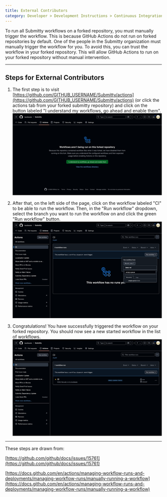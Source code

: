 ```yaml
---
title: External Contributors
category: Developer > Development Instructions > Continuous Integration Testing
---
```


To run all Submitty workflows on a forked repository, you must manually trigger the workflow. This is because GitHub Actions do not run on forked repositories by default. One of the people in the Submitty organization must manually trigger the workflow for you. To avoid this, you can trust the workflow in your forked repository. This will allow GitHub Actions to run on your forked repository without manual intervention.

---

## Steps for External Contributors

1. The first step is to visit [https://github.com/GITHUB_USERNAME/Submitty/actions](https://github.com/GITHUB_USERNAME/Submitty/actions) (or click the actions tab from your forked submitty repository) and click on the button labeled "I understand my workflows, go ahead and enable them".
   ![GitHub UI to trust workflows in fork](/images/fork_trust.png)

2. After that, on the left side of the page, click on the workflow labeled "CI" to be able to run the workflow. Then, in the "Run workflow" dropdown, select the branch you want to run the workflow on and click the green "Run workflow" button.
   ![GitHub UI to manually trigger workflow](/images/fork_dispatch.png)
3. Congratulations! You have successfully triggered the workflow on your forked repository. You should now see a new started workflow in the list of workflows.
   ![GitHub UI to view workflow run](/images/fork_workflow_run.png)

---

These steps are drawn from:

[https://github.com/github/docs/issues/15761](https://github.com/github/docs/issues/15761)

[https://docs.github.com/en/actions/managing-workflow-runs-and-deployments/managing-workflow-runs/manually-running-a-workflow](https://docs.github.com/en/actions/managing-workflow-runs-and-deployments/managing-workflow-runs/manually-running-a-workflow)
